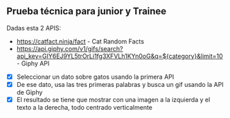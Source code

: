 ## Prueba técnica para junior y Trainee

Dadas esta 2 APIS:

- https://catfact.ninja/fact - Cat Random Facts
- https://api.giphy.com/v1/gifs/search?api_key=GIY6EJ9YL5trOrLi1fg3XFVLh1KYn0oG&q=${category}&limit=10 - Giphy API

- [x] Seleccionar un dato sobre gatos usando la primera API
- [x] De ese dato, usa las tres primeras palabras y busca un gif usando la API de Giphy
- [x] El resultado se tiene que mostrar con una imagen a la izquierda y el texto a la derecha, todo centrado verticalmente
